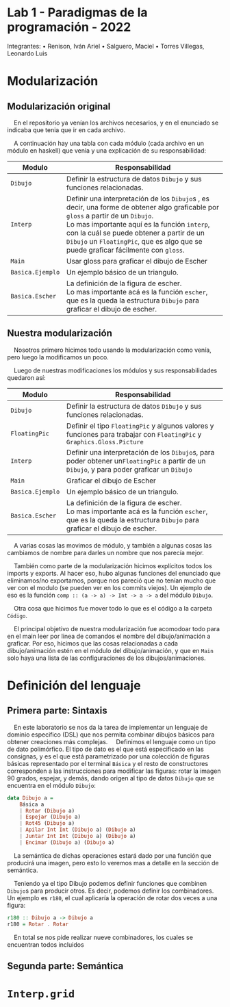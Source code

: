 # Lab 1 - Paradigmas de la programación - 2022

Integrantes:
• Renison, Iván Ariel
• Salguero, Maciel
• Torres Villegas, Leonardo Luis

# Modularización

## Modularización original

    En el repositorio ya venían los archivos necesarios, y en el enunciado se indicaba que tenia que ir en cada archivo.

    A continuación hay una tabla con cada módulo (cada archivo en un módulo en haskell) que venia y una explicación de su responsabilidad:

| Modulo           | Responsabilidad                                                                                                                                                                                                                                                                                                       |
| ---------------- | --------------------------------------------------------------------------------------------------------------------------------------------------------------------------------------------------------------------------------------------------------------------------------------------------------------------- |
| `Dibujo`         | Definir la estructura de datos `Dibujo` y sus funciones relacionadas.                                                                                                                                                                                                                                                 |
| `Interp`         | Definir una interpretación de los `Dibujo`s , es decir, una forme de obtener algo graficable por `gloss` a partir de un `Dibujo`.<br/>Lo mas importante aquí es la función `interp`, con la cuál se puede obtener a partir de un `Dibujo` un `FloatingPic`, que es algo que se puede graficar fácilmente con `gloss`. |
| `Main`           | Usar gloss para graficar el dibujo de Escher                                                                                                                                                                                                                                                                          |
| `Basica.Ejemplo` | Un ejemplo básico de un triangulo.                                                                                                                                                                                                                                                                                    |
| `Basica.Escher`  | La definición de la figura de escher.<br/>Lo mas importante acá es la función `escher`, que es la queda la estructura `Dibujo` para graficar el dibujo de escher.                                                                                                                                                     |

## Nuestra modularización

    Nosotros primero hicimos todo usando la modularización como venía, pero luego la modificamos un poco.

    Luego de nuestras modificaciones los módulos y sus responsabilidades quedaron así:

| Modulo           | Responsabilidad                                                                                                                                                   |
| ---------------- | ----------------------------------------------------------------------------------------------------------------------------------------------------------------- |
| `Dibujo`         | Definir la estructura de datos `Dibujo` y sus funciones relacionadas.                                                                                             |
| `FloatingPic`    | Definir el tipo `FloatingPic` y algunos valores y funciones para trabajar con `FloatingPic` y `Graphics.Gloss.Picture`                                            |
| `Interp`         | Definir una interpretación de los `Dibujo`s, para poder obtener un`FloatingPic` a partir de un `Dibujo`, y para poder graficar un `Dibujo`                        |
| `Main`           | Graficar el dibujo de Escher                                                                                                                                      |
| `Basica.Ejemplo` | Un ejemplo básico de un triangulo.                                                                                                                                |
| `Basica.Escher`  | La definición de la figura de escher.<br/>Lo mas importante acá es la función `escher`, que es la queda la estructura `Dibujo` para graficar el dibujo de escher. |

    A varias cosas las movimos de módulo, y también a algunas cosas las cambiamos de nombre para darles un nombre que nos parecía mejor.

    También como parte de la modularización hicimos explícitos todos los imports y exports. Al hacer eso, hubo algunas funciones del enunciado que eliminamos/no exportamos, porque nos pareció que no tenían mucho que ver con el modulo (se pueden ver en los commits viejos). Un ejemplo de eso es la función `comp :: (a -> a) -> Int -> a -> a` del módulo `Dibujo`.

    Otra cosa que hicimos fue mover todo lo que es el código a la carpeta `Código`.

    El principal objetivo de nuestra modularización fue acomodoar todo para en el main leer por linea de comandos el nombre del dibujo/animación a graficar. Por eso, hicimos que las cosas relacionadas a cada dibujo/animación estén en el módulo del dibujo/animación, y que en `Main` solo haya una lista de las configuraciones de los dibujos/animaciones.

# Definición del lenguaje

## Primera parte: Sintaxis

    En este laboratorio se nos da la tarea de implementar un lenguaje de dominio especifico (DSL) que nos permita combinar dibujos básicos para obtener creaciones más complejas. 
    Definimos el lenguaje como un tipo de dato polimórfico. El tipo de dato es el que está especificado en las consignas, y es el que está parametrizado por una colección de figuras básicas representado por el terminal `Básica` y el resto de constructores corresponden a las instrucciones para modificar las figuras: rotar la imagen 90 grados, espejar, y demás, dando origen al tipo de datos `Dibujo` que se encuentra en el módulo `Dibujo`:

```haskell
data Dibujo a =
    Básica a
    | Rotar (Dibujo a)
    | Espejar (Dibujo a)
    | Rot45 (Dibujo a)
    | Apilar Int Int (Dibujo a) (Dibujo a)
    | Juntar Int Int (Dibujo a) (Dibujo a)
    | Encimar (Dibujo a) (Dibujo a)
```

    La semántica de dichas operaciones estará dado por una función que producirá una imagen, pero esto lo veremos mas a detalle en la sección de semántica.

    Teniendo ya el tipo Dibujo podemos definir funciones que combinen `Dibujo`s para producir otros. Es decir, podemos definir los combinadores. Un ejemplo es `r180`, el cual aplicaría la operación de rotar dos veces a una figura:

```hs
r180 :: Dibujo a -> Dibujo a
r180 = Rotar . Rotar
```

    En total se nos pide realizar nueve combinadores, los cuales se encuentran todos incluidos

## Segunda parte: Semántica

# `Interp.grid`
